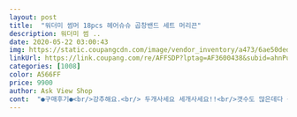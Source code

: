 ```yaml
---
layout: post 
title:  "워더미 썸머 18pcs 헤어슈슈 곱창밴드 세트 머리끈" 
description: 워더미 썸 ..
date: 2020-05-22 03:00:43 
img: https://static.coupangcdn.com/image/vendor_inventory/a473/6ae50ded852bdcb706a730989ceafe8f98d785fa63c5442f409adcca52b9.jpg 
linkUrl: https://link.coupang.com/re/AFFSDP?lptag=AF3600438&subid=ahnPublicAsk&pageKey=1573899600&itemId=2691389913&vendorItemId=70681844066&traceid=V0-113-df0174c4c892f8ca 
categories: [1008] 
color: A566FF 
price: 9900 
author: Ask View Shop 
cont:  "●구매후기●<br/>강추해요.<br/> 두개사세요 세개사세요!!<br/>갯수도 많은데다 꽃무늬 좋아해서 샀는데 시원한 재질 밴드들도 마음에 들어요.<br/> 여름에 요걸로만 쪼매도 좋겠어요.<br/><br/>거울도 보지 않고 대충 묶어봤는데 제가 생각했던 곱창밴드가 아니에요.<br/> 훨씬 짱짱하고 흘러내리지 않아요.<br/>  동생이 보고는 탐내더니 한웅큼 가져갔는데 지금은 충분할 양이에요.<br/><br/>곱창끈말고도 이분헤어관련다른 것도 다 밴드가 짱짱하네요.<br/><br/>기대보다 품질이 넘좋아서 깜짝놀랐어요<br/>너무 예뻐서 저도 하나 가졌습니다<br/>딸들줄려고 샀는데 곱창밴드는 같이쓸려구요.<br/><br/>배송도 빠르고 꼼꼼하게 포장돼 왔어요.<br/><br/>번창하세요!!<br/>사진보다 훨 나아요.<br/><br/>색상도 다양하고 패턴들도 다양해서 그때 그때 옷에 맞춰 코디 하기도 좋을거 같아요<br/>색상도 다양해서 몇개는 가을에 써도 될것같아요.<br/><br/>소재 자체가 시원해 보여서 여름이 오기 전에 한번더 구매해 저도 하고 다닐까봐요^^<br/>여름에 하면 시원해 보이고 너무 예쁠거 같아요<br/>전 우리 학생들에게 선물하려고 샀는데 배송도 빠르고 받은 아이들마다 너무 좋아하네요<br/>특히 플라워 패턴들은 요즘같은 봄날씨에도 잘어울려 그런지 아이들이 서로 갖고 싶어 했어요<br/>강추해요.<br/> 두개사세요 세개사세요!!<br/>갯수도 많은데다 꽃무늬 좋아해서 샀는데 시원한 재질 밴드들도 마음에 들어요.<br/> 여름에 요걸로만 쪼매도 좋겠어요.<br/><br/>거울도 보지 않고 대충 묶어봤는데 제가 생각했던 곱창밴드가 아니에요.<br/> 훨씬 짱짱하고 흘러내리지 않아요.<br/>  동생이 보고는 탐내더니 한웅큼 가져갔는데 지금은 충분할 양이에요.<br/><br/>곱창끈말고도 이분헤어관련다른 것도 다 밴드가 짱짱하네요.<br/><br/>기대보다 품질이 넘좋아서 깜짝놀랐어요<br/>너무 예뻐서 저도 하나 가졌습니다<br/>딸들줄려고 샀는데 곱창밴드는 같이쓸려구요.<br/><br/>배송도 빠르고 꼼꼼하게 포장돼 왔어요.<br/><br/>번창하세요!!<br/>사진보다 훨 나아요.<br/><br/>색상도 다양하고 패턴들도 다양해서 그때 그때 옷에 맞춰 코디 하기도 좋을거 같아요<br/>색상도 다양해서 몇개는 가을에 써도 될것같아요.<br/><br/>소재 자체가 시원해 보여서 여름이 오기 전에 한번더 구매해 저도 하고 다닐까봐요^^<br/>여름에 하면 시원해 보이고 너무 예쁠거 같아요<br/>전 우리 학생들에게 선물하려고 샀는데 배송도 빠르고 받은 아이들마다 너무 좋아하네요<br/>특히 플라워 패턴들은 요즘같은 봄날씨에도 잘어울려 그런지 아이들이 서로 갖고 싶어 했어요<br/>" 
---
```

